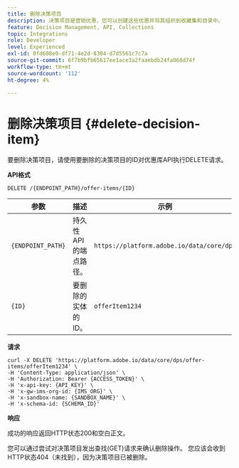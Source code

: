 ```yaml
---
title: 删除决策项目
description: 决策项目是营销优惠，您可以创建这些优惠并将其组织到收藏集和目录中。
feature: Decision Management, API, Collections
topic: Integrations
role: Developer
level: Experienced
exl-id: 0fd608e0-df71-4e2d-8304-d7d5561c7c7a
source-git-commit: 6f7b9bfb65617ee1ace3a2faaebdb24fa068d74f
workflow-type: tm+mt
source-wordcount: '112'
ht-degree: 4%

---
```


# 删除决策项目 {#delete-decision-item}

要删除决策项目，请使用要删除的决策项目的ID对优惠库API执行DELETE请求。

**API格式**

```http
DELETE /{ENDPOINT_PATH}/offer-items/{ID}
```

| 参数 | 描述 | 示例 |
| --------- | ----------- | ------- |
| `{ENDPOINT_PATH}` | 持久性API的端点路径。 | `https://platform.adobe.io/data/core/dps` |
| `{ID}` | 要删除的实体的ID。 | `offerItem1234` |

**请求**

```shell
curl -X DELETE 'https://platform.adobe.io/data/core/dps/offer-items/offerItem1234' \
-H 'Content-Type: application/json' \
-H 'Authorization: Bearer {ACCESS_TOKEN}' \
-H 'x-api-key: {API_KEY}' \
-H 'x-gw-ims-org-id: {IMS_ORG}' \
-H 'x-sandbox-name: {SANDBOX_NAME}' \
-H 'x-schema-id: {SCHEMA_ID}'
```

**响应**

成功的响应返回HTTP状态200和空白正文。

您可以通过尝试对决策项目发出查找(GET)请求来确认删除操作。 您应该会收到HTTP状态404（未找到），因为决策项目已被删除。
